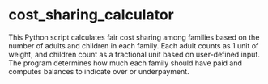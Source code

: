 # cost_sharing_calculator
This Python script calculates fair cost sharing among families based on the number of adults and children in each family. Each adult counts as 1 unit of weight, and children count as a fractional unit based on user-defined input. The program determines how much each family should have paid and computes balances to indicate over or underpayment.
